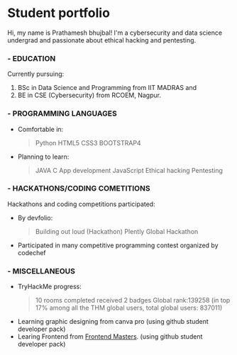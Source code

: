 # Student portfolio

Hi, my name is Prathamesh bhujbal! I'm
a cybersecurity and data science undergrad
and passionate about ethical hacking and pentesting.

### - EDUCATION
Currently pursuing:
1. BSc in Data Science and Programming from IIT MADRAS and
2. BE in CSE (Cybersecurity) from RCOEM, Nagpur.

### - PROGRAMMING LANGUAGES
- Comfortable in:
    > Python
    > HTML5
    > CSS3
    > BOOTSTRAP4

- Planning to learn:
    > JAVA
    > C
    > App development
    > JavaScript
    > Ethical hacking
    > Pentesting

### - HACKATHONS/CODING COMETITIONS
Hackathons and coding competitions participated:
- By devfolio:
    > Building out loud (Hackathon)
    > Plently Global Hackathon
- Participated in many competitive programming contest organized by codechef

### - MISCELLANEOUS
- TryHackMe progress:
  > 10 rooms completed
  > received 2 badges
  > Global rank:139258 (in top 17% among all the THM global users, total global users: 837011)
- Learning graphic designing from canva pro (using github student developer pack)
- Learing Frontend from [Frontend Masters](Frontendmasters.com). (using github student developer pack)
